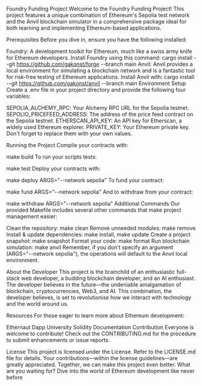 Foundry Funding Project
Welcome to the Foundry Funding Project! This project features a unique combination of Ethereum's Sepolia test network and the Anvil blockchain simulator in a comprehensive package ideal for both learning and implementing Ethereum-based applications.

Prerequisites
Before you dive in, ensure you have the following installed:

Foundry: A development toolkit for Ethereum, much like a swiss army knife for Ethereum developers. Install Foundry using this command:
cargo install --git https://github.com/gakonst/forge --branch main
Anvil: Anvil provides a local environment for simulating a blockchain network and is a fantastic tool for risk-free testing of Ethereum applications. Install Anvil with:
cargo install --git https://github.com/gakonst/anvil --branch main
Environment Setup
Create a .env file in your project directory and provide the following four variables:

SEPOLIA_ALCHEMY_RPC: Your Alchemy RPC URL for the Sepolia testnet.
SEPOLIO_PRICEFEED_ADDRESS: The address of the price feed contract on the Sepolia testnet.
ETHERSCAN_API_KEY: An API key for Etherscan, a widely used Ethereum explorer.
PRIVATE_KEY: Your Ethereum private key.
Don't forget to replace them with your own values.

Running the Project
Compile your contracts with:

make build
To run your scripts tests:

make test
Deploy your contracts with:

make deploy ARGS="--network sepolia"
To fund your contract:

make fund ARGS="--network sepolia"
And to withdraw from your contract:

make withdraw ARGS="--network sepolia"
Additional Commands
Our provided Makefile includes several other commands that make project management easier:

Clean the repository: make clean
Remove unneeded modules: make remove
Install & update dependencies: make install, make update
Create a project snapshot: make snapshot
Format your code: make format
Run blockchain simulation: make anvil
Remember, if you don't specify an argument (ARGS="--network sepolia"), the operations will default to the Anvil local environment.

About the Developer
This project is the brainchild of an enthusiastic full-stack web developer, a budding blockchain developer, and an AI enthusiast. The developer believes in the future—the undeniable amalgamation of blockchain, cryptocurrencies, Web3, and AI. This combination, the developer believes, is set to revolutionise how we interact with technology and the world around us.

Resources
For those eager to learn more about Ethereum development:

Ethernaut
Dapp University
Solidity Documentation
Contribution
Everyone is welcome to contribute! Check out the CONTRIBUTING.md for the procedure to submit enhancements or issue reports.

License
This project is licensed under the License. Refer to the LICENSE.md file for details. Your contributions—within the license guidelines—are greatly appreciated. Together, we can make this project even better. What are you waiting for? Dive into the world of Ethereum development like never before